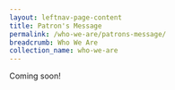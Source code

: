 ```yaml
---
layout: leftnav-page-content
title: Patron's Message
permalink: /who-we-are/patrons-message/
breadcrumb: Who We Are
collection_name: who-we-are
---
```


Coming soon!
